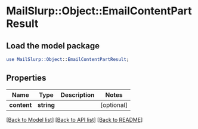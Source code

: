 # MailSlurp::Object::EmailContentPartResult

## Load the model package
```perl
use MailSlurp::Object::EmailContentPartResult;
```

## Properties
Name | Type | Description | Notes
------------ | ------------- | ------------- | -------------
**content** | **string** |  | [optional] 

[[Back to Model list]](../README#documentation-for-models) [[Back to API list]](../README#documentation-for-api-endpoints) [[Back to README]](../README)


